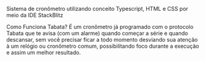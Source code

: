 Sistema de cronômetro utilizando conceito Typescript, HTML e CSS por meio da IDE StackBlitz

Como Funciona Tabata?
É um cronômetro já programado com o protocolo Tabata que te avisa (com um alarme) quando começar a série e quando descansar, sem você precisar ficar a todo momento desviando sua atenção à um relógio ou cronômetro comum, possibilitando foco durante a execução e assim um melhor resultado.
